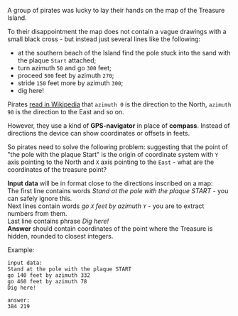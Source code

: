 A group of pirates was lucky to lay their hands on the map of the Treasure Island.

To their disappointment the map does not contain a vague drawings with a small black cross - but instead just several
lines like the following:

- at the southern beach of the Island find the pole stuck into the sand with the plaque `Start` attached;
- turn azimuth `50` and go `300` feet;
- proceed `500` feet by azimuth `270`;
- stride `150` feet more by azimuth `300`;
- dig here!

Pirates [read in Wikipedia](http://en.wikipedia.org/wiki/Azimuth#True_north-based_azimuths) that `azimuth 0`
is the direction to the North, `azimuth 90` is the direction to the East and so on.

However, they use a kind of **GPS-navigator** in place of **compass**. Instead of directions the device can show
coordinates or offsets in feets.

So pirates need to solve the following problem: suggesting that the point of "the pole with the plaque Start" is the
origin of coordinate system with `Y` axis pointing to the North and `X` axis pointing to the `East` - what
are the coordinates of the treasure point?

**Input data** will be in format close to the directions inscribed on a map:  
The first line contains words *Stand at the pole with the plaque START* - you can safely ignore this.  
Next lines contain words *go `X` feet by azimuth `Y`* - you are to extract numbers from them.  
Last line contains phrase *Dig here!*  
**Answer** should contain coordinates of the point where the Treasure is hidden, rounded to closest integers.

Example:

	input data:
	Stand at the pole with the plaque START
	go 140 feet by azimuth 332
	go 460 feet by azimuth 78
	Dig here!
	
	answer:
	384 219